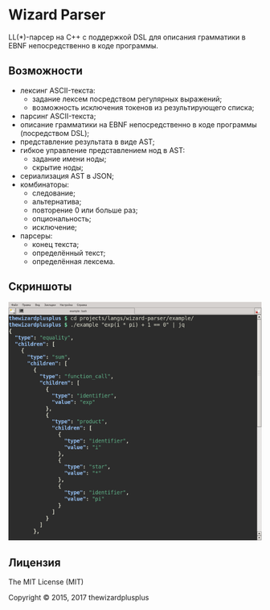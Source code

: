 # Wizard Parser

LL(\*)-парсер на C++ с поддержкой DSL для описания грамматики в EBNF непосредственно в коде программы.

## Возможности

* лексинг ASCII-текста:
	* задание лексем посредством регулярных выражений;
	* возможность исключения токенов из результирующего списка;
* парсинг ASCII-текста;
* описание грамматики на EBNF непосредственно в коде программы (посредством DSL);
* представление результата в виде AST;
* гибкое управление представлением нод в AST:
	* задание имени ноды;
	* скрытие ноды;
* сериализация AST в JSON;
* комбинаторы:
	* следование;
	* альтернатива;
	* повторение 0 или больше раз;
	* опциональность;
	* исключение;
* парсеры:
	* конец текста;
	* определённый текст;
	* определённая лексема.

## Скриншоты

![Пример AST-дерева](screenshots/screenshot_00.png)

## Лицензия

The MIT License (MIT)

Copyright &copy; 2015, 2017 thewizardplusplus
